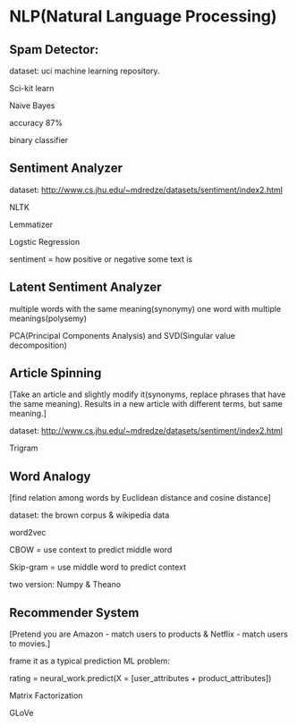 # NLP(Natural Language Processing)

## Spam Detector:
dataset: uci machine learning repository.

Sci-kit learn

Naive Bayes

accuracy 87%

binary classifier

## Sentiment Analyzer
dataset: http://www.cs.jhu.edu/~mdredze/datasets/sentiment/index2.html

NLTK

Lemmatizer

Logstic Regression

sentiment = how positive or negative some text is

## Latent Sentiment Analyzer
multiple words with the same meaning(synonymy)
one word with multiple meanings(polysemy)

PCA(Principal Components Analysis) and SVD(Singular value decomposition)

## Article Spinning
[Take an article and slightly modify it(synonyms, replace phrases that have the same meaning).
Results in a new article with different terms, but same meaning.]

dataset: http://www.cs.jhu.edu/~mdredze/datasets/sentiment/index2.html

Trigram

## Word Analogy
[find relation among words by Euclidean distance and cosine distance]

dataset: the brown corpus & wikipedia data

word2vec

CBOW = use context to predict middle word

Skip-gram = use middle word to predict context

two version: Numpy & Theano

## Recommender System
[Pretend you are Amazon - match users to products & Netflix - match users to movies.]

frame it as a typical prediction ML problem:

rating = neural_work.predict(X = [user_attributes + product_attributes])

Matrix Factorization

GLoVe
